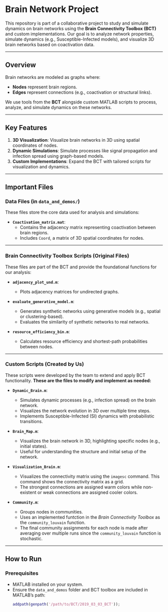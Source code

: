# Brain Network Project

This repository is part of a collaborative project to study and simulate dynamics on brain networks using the **Brain Connectivity Toolbox (BCT)** and custom implementations. Our goal is to analyze network properties, simulate dynamics (e.g., Susceptible-Infected models), and visualize 3D brain networks based on coactivation data.

---

## Overview
Brain networks are modeled as graphs where:
- **Nodes** represent brain regions.
- **Edges** represent connections (e.g., coactivation or structural links).

We use tools from the **BCT** alongside custom MATLAB scripts to process, analyze, and simulate dynamics on these networks.

---

## Key Features
1. **3D Visualization**: Visualize brain networks in 3D using spatial coordinates of nodes.
2. **Dynamic Simulations**: Simulate processes like signal propagation and infection spread using graph-based models.
3. **Custom Implementations**: Expand the BCT with tailored scripts for visualization and dynamics.

---

## Important Files
### **Data Files** (in `data_and_demos/`)
These files store the core data used for analysis and simulations:
- **`Coactivation_matrix.mat`**:
  - Contains the adjacency matrix representing coactivation between brain regions.
  - Includes `Coord`, a matrix of 3D spatial coordinates for nodes.

---

### **Brain Connectivity Toolbox Scripts** (Original Files)
These files are part of the BCT and provide the foundational functions for our analysis:
- **`adjacency_plot_und.m`**:
  - Plots adjacency matrices for undirected graphs.

- **`evaluate_generative_model.m`**:
  - Generates synthetic networks using generative models (e.g., spatial or clustering-based).
  - Evaluates the similarity of synthetic networks to real networks.

- **`resource_efficiency_bin.m`**:
  - Calculates resource efficiency and shortest-path probabilities between nodes.

---

### **Custom Scripts** (Created by Us)
These scripts were developed by the team to extend and apply BCT functionality. **These are the files to modify and implement as needed:**
- **`Dynamic_Brain.m`**:
  - Simulates dynamic processes (e.g., infection spread) on the brain network.
  - Visualizes the network evolution in 3D over multiple time steps.
  - Implements Susceptible-Infected (SI) dynamics with probabilistic transitions.

- **`Brain_Map.m`**:
  - Visualizes the brain network in 3D, highlighting specific nodes (e.g., initial states).
  - Useful for understanding the structure and initial setup of the network.

- **`Visualization_Brain.m`**:
  - Visualizes the connectivity matrix using the `imagesc` command. This command shows the connectivity matrix as a  grid.
  - The strongest connections are assigned warm colors while non-existent or weak connections are assigned cooler colors.
 
- **`Community.m`**:
   - Groups nodes in communities.
   - Uses an implemented funtction in the *Brain Connectivity Toolbox* as the `community_louvain` function.
   - The final community assignments for each node is made after averaging over multiple runs since the `community_louvain` function is stochastic.

---

## How to Run
### Prerequisites
- MATLAB installed on your system.
- Ensure the `data_and_demos` folder and BCT toolbox are included in MATLAB’s path:
  ```matlab
  addpath(genpath('/path/to/BCT/2019_03_03_BCT'));
